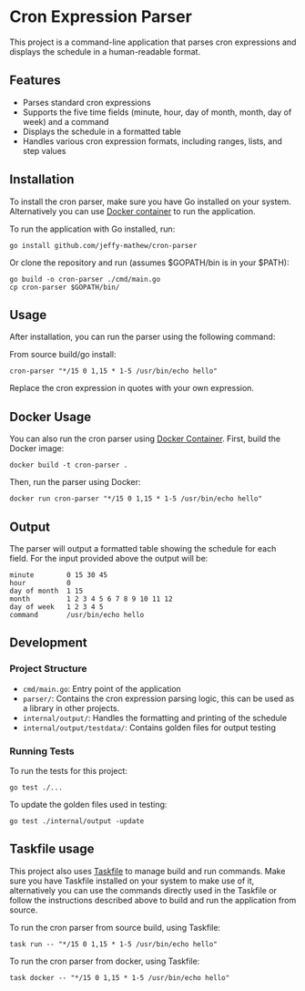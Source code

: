 # Cron Expression Parser

This project is a command-line application that parses cron expressions and displays the schedule in a human-readable format.

## Features

- Parses standard cron expressions
- Supports the five time fields (minute, hour, day of month, month, day of week) and a command
- Displays the schedule in a formatted table
- Handles various cron expression formats, including ranges, lists, and step values

## Installation

To install the cron parser, make sure you have Go installed on your system.
Alternatively you can use [Docker container](#docker-usage) to run the application.

To run the application with Go installed, run:

```
go install github.com/jeffy-mathew/cron-parser
```

Or clone the repository and run (assumes $GOPATH/bin is in your $PATH):

```
go build -o cron-parser ./cmd/main.go
cp cron-parser $GOPATH/bin/
```

## Usage

After installation, you can run the parser using the following command:


From source build/go install:
```
cron-parser "*/15 0 1,15 * 1-5 /usr/bin/echo hello"
```

Replace the cron expression in quotes with your own expression.


## Docker Usage

You can also run the cron parser using [Docker Container](https://www.docker.com/). First, build the Docker image:

```
docker build -t cron-parser .
```

Then, run the parser using Docker:

```
docker run cron-parser "*/15 0 1,15 * 1-5 /usr/bin/echo hello"
```

## Output

The parser will output a formatted table showing the schedule for each field.
For the input provided above the output will be:

```
minute        0 15 30 45 
hour          0 
day of month  1 15 
month         1 2 3 4 5 6 7 8 9 10 11 12 
day of week   1 2 3 4 5 
command       /usr/bin/echo hello
```


## Development

### Project Structure

- `cmd/main.go`: Entry point of the application
- `parser/`: Contains the cron expression parsing logic, this can be used as a library in other projects.
- `internal/output/`: Handles the formatting and printing of the schedule
- `internal/output/testdata/`: Contains golden files for output testing

### Running Tests

To run the tests for this project:

```
go test ./...
```

To update the golden files used in testing:

```
go test ./internal/output -update
```

## Taskfile usage

This project also uses [Taskfile](https://taskfile.dev/) to manage build and run commands. Make sure you have Taskfile installed on your system to make use of it, alternatively you can use the commands directly used in the Taskfile or follow the instructions described above to build and run the application from source.

To run the cron parser from source build, using Taskfile:

```
task run -- "*/15 0 1,15 * 1-5 /usr/bin/echo hello"
```

To run the cron parser from docker, using Taskfile:

```
task docker -- "*/15 0 1,15 * 1-5 /usr/bin/echo hello"
```
